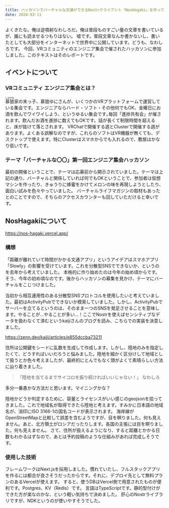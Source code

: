 ```yaml
---
title: ハッカソンでバーチャルな文通ができるNostrクライアント「NosHagaki」を作ってみた
date: 2024-03-11
---
```

よくきたな。俺は逆噴射なわしろだ。俺は普段ものすごい量の文章を書いているが、誰にも読ませるつもりはない。
嘘です。普段文章なんか書かないし、書いたとしても大部分をインターネットで世界中に公開しています。どうも、なわしろです。
今回、VRコミュニティのエンジニア集会で催されたハッカソンに参加しました。このテキストはそのレポートです。
## イベントについて
### VRコミュニティ エンジニア集会とは？
<ruby>慕狼<rp>(</rp><rt>しのがみ</rt><rp>)</rp></ruby>家の末っ子、慕狼ゆにさんが、いくつかのVRプラットフォームで運営している集会です。エンジニアならハード・ソフト・その他何でもOK、金曜日にお酒を飲んでワイワイしよう、というゆるい集会です｡毎回「進捗共有会」が催されます。飲んだお酒を進捗に数えてもOKです。話が長くて制限時間を超えると、床が抜けて落とされます。
VRChatで開催する週とClusterで開催する週があります。よくある誤解なのですが、これらのソフトはVR機器が無くても、デスクトップで使えます。特にClusterはスマホからでも入れるので、敷居はかなり低いです。
### テーマ「バーチャルな〇〇」第一回エンジニア集会ハッカソン
最初の開催ということで、テーマは応募前から開示されていました。テーマは上記の通り、バーチャルと関係していれば何でもOKということで、参加者は仮想マシンを作ったり、きゅうりに蜂蜜をかけてメロンの味を再現しようとしたり、面白い試みを色々やっていました。
バーチャルライフマガジンの取材もあったとのことですので、そちらのアクセスカウンターも回していただけると幸いです。
## NosHagakiについて

https://nos-hagaki.vercel.app/

### 構想
「距離が離れていて時間がかかる文通アプリ」というアイデアはスマホアプリ「Slowly」の影響を受けています。これを分散型SNSでできないか、というのを去年から考えていました。
本格的に作り始めたのは今年の始め頃からです。そう、今年の初め頃なのです。後からハッカソンの募集を見かけ、テーマにバーチャルをこじつけました。

当初から相互運用性のある分散型SNSプロトコルを使用したいと考えていました。最初はActivityPubでできないか模索していました。しかし、ActivityPubでサーバーを立てるというのは、そのまま一つのSNSを発足させることを意味します。やることが…やることが多い…！ここでNostrを使えばセンシティブなデータを扱わなくて済むというkaijiさんのブログを読み、こちらでの実装を決意しました。

https://zenn.dev/kaiji/articles/e855dccba73211

住所は公開鍵をシードに乱数を生成して作成します。しかし、陸地のみを指定したくて、どうすればいいだろうと悩みました。陸地を細かく区分けして地域として扱うとか色々考えましたが、最終的にとんでもなく頭がよくて素晴らしい方法に辿り着きました。

> 「陸地を当てるまでサイコロを振り続ければいいじゃない！」
> 	なわしろ

多分一番愚かな方法だと思います。マイニングかな？

陸地かどうか判定するために、容量とライセンスがいい感じのgeojsonを拾ってきました。これで地域名が取得できたら陸地と考えます。すみかに日本語の地域名が、消印にISO 3166-1の国名コードが表示されます。
海岸線がOpenStreetMapと比較して誤差を含むようですが、目を瞑りました。何も見えません。あと、北方領土がロシアだったりします。各国の主張には目を瞑りました。何も見えません。
さて、住所が扱えるようになり、すると距離とかかる日数もわかるはずなので、あとは予約投稿のような仕組みがあれば完成しそうです。
### 使用した技術
フレームワークはNext.jsを採用しました。慣れていたし、フルスタックアプリを作るには都合が良さそうだったからです。それに、デプロイ先として無料プランのあるVercelが使えます。
すると、使うDBはVercel側で用意されたものが便利です。Postgres、KV（Redis）です。
言語はTypeScriptです。静的型付けができた方が楽なのかな、という軽い気持ちで決めました。
肝心のNostrライブラリですが、NDKというのが使いやすそうでした。